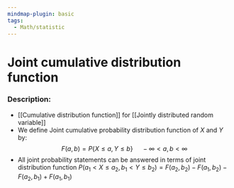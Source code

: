 ```yaml
---
mindmap-plugin: basic
tags:
  - Math/statistic
---
```

# Joint cumulative distribution function
### Description:
- [[Cumulative distribution function]] for [[Jointly distributed random variable]] 
- We define Joint cumulative probability distribution function of $X$ and $Y$ by:$$F(a,b)=P\{X\le a,Y\le b\} \ \ \ \ \ -\infty<a,b<\infty$$
- All joint probability statements can be answered in terms of joint distribution function $P(a_{1} <X\le a_{2},b_{1}<Y\le b_{2})=F(a_{2},b_{2})-F(a_{1},b_{2})-F(a_{2},b_{1})+F(a_{1},b_{1})$